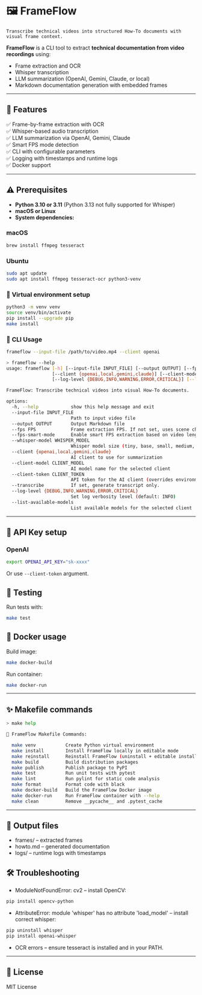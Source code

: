 # 🖼️ FrameFlow

`Transcribe technical videos into structured How-To documents with visual frame context.`

**FrameFlow** is a CLI tool to extract **technical documentation from video recordings** using:

- Frame extraction and OCR
- Whisper transcription
- LLM summarization (OpenAI, Gemini, Claude, or local)
- Markdown documentation generation with embedded frames

---

## 🚀 **Features**

✅ Frame-by-frame extraction with OCR  
✅ Whisper-based audio transcription  
✅ LLM summarization via OpenAI, Gemini, Claude  
✅ Smart FPS mode detection  
✅ CLI with configurable parameters  
✅ Logging with timestamps and runtime logs  
✅ Docker support

---

## ⚠️ **Prerequisites**

- **Python 3.10 or 3.11** (Python 3.13 not fully supported for Whisper)
- **macOS or Linux**
- **System dependencies:**

### **macOS**

```bash
brew install ffmpeg tesseract
```

### Ubuntu

```bash
sudo apt update
sudo apt install ffmpeg tesseract-ocr python3-venv
```

### 🐍 **Virtual environment setup**

```bash
python3 -m venv venv
source venv/bin/activate
pip install --upgrade pip
make install
```

### 🔧 **CLI Usage**

```bash
frameflow --input-file /path/to/video.mp4 --client openai
```

```bash
> frameflow --help
usage: frameflow [-h] [--input-file INPUT_FILE] [--output OUTPUT] [--fps FPS] [--fps-smart-mode] [--whisper-model WHISPER_MODEL]
                 [--client {openai,local,gemini,claude}] [--client-model CLIENT_MODEL] [--client-token CLIENT_TOKEN] [--transcribe]
                 [--log-level {DEBUG,INFO,WARNING,ERROR,CRITICAL}] [--list-available-models]

FrameFlow: Transcribe technical videos into visual How-To documents.

options:
  -h, --help            show this help message and exit
  --input-file INPUT_FILE
                        Path to input video file
  --output OUTPUT       Output Markdown file
  --fps FPS             Frame extraction FPS. If not set, uses scene change.
  --fps-smart-mode      Enable smart FPS extraction based on video length.
  --whisper-model WHISPER_MODEL
                        Whisper model size (tiny, base, small, medium, large)
  --client {openai,local,gemini,claude}
                        AI client to use for summarization
  --client-model CLIENT_MODEL
                        AI model name for the selected client
  --client-token CLIENT_TOKEN
                        API token for the AI client (overrides environment variable if provided)
  --transcribe          If set, generate transcript only.
  --log-level {DEBUG,INFO,WARNING,ERROR,CRITICAL}
                        Set log verbosity level (default: INFO)
  --list-available-models
                        List available models for the selected client
```

---

## 🔑 **API Key setup**

### OpenAI
```bash
export OPENAI_API_KEY="sk-xxxx"
```

Or use `--client-token` argument.

## 🧪 **Testing**

Run tests with:

```bash
make test
```

## 🐳 **Docker usage**

Build image:

```bash
make docker-build
```

Run container:

```bash
make docker-run
```

---

## ✨ **Makefile commands**

```bash
> make help

📝 FrameFlow Makefile Commands:

  make venv           Create Python virtual environment
  make install        Install FrameFlow locally in editable mode
  make reinstall      Reinstall FrameFlow (uninstall + editable install)
  make build          Build distribution packages
  make publish        Publish package to PyPI
  make test           Run unit tests with pytest
  make lint           Run pylint for static code analysis
  make format         Format code with black
  make docker-build   Build the FrameFlow Docker image
  make docker-run     Run FrameFlow container with --help
  make clean          Remove __pycache__ and .pytest_cache
```

---

## 📂 **Output files**

- frames/ – extracted frames
- howto.md – generated documentation
- logs/ – runtime logs with timestamps

## 🛠️ **Troubleshooting**

- ModuleNotFoundError: cv2 – install OpenCV:

```bash
pip install opencv-python
```

- AttributeError: module 'whisper' has no attribute 'load_model' – install correct whisper:

```bash
pip uninstall whisper
pip install openai-whisper
```

- OCR errors – ensure tesseract is installed and in your PATH.

---

## 📄 **License**
MIT License


